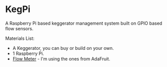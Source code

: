 # KegPi
A Raspberry Pi based keggerator management system built on GPIO based flow sensors.

Materials List:

* A Keggerator, you can buy or build on your own.
* 1 Raspberry Pi.
* [Flow Meter](https://www.adafruit.com/products/828) - I'm using the ones from AdaFruit.
